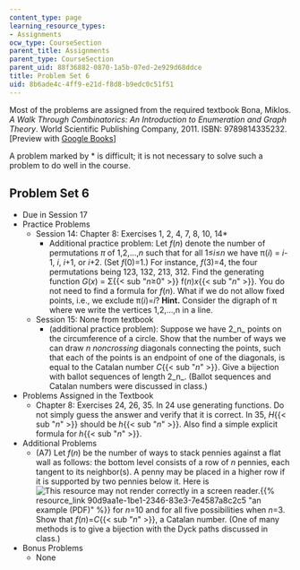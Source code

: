 ```yaml
---
content_type: page
learning_resource_types:
- Assignments
ocw_type: CourseSection
parent_title: Assignments
parent_type: CourseSection
parent_uid: 88f36882-0870-1a5b-07ed-2e929d68ddce
title: Problem Set 6
uid: 8b6ade4c-4ff9-e21d-f8d8-b9edc0c51f51
---
```


Most of the problems are assigned from the required textbook Bona, Miklos. _A Walk Through Combinatorics: An Introduction to Enumeration and Graph Theory_. World Scientific Publishing Company, 2011. ISBN: 9789814335232. \[Preview with [Google Books](http://books.google.com/books?id=TzJ2L9ZmlQUC&pg=PAfrontcover)\]

A problem marked by \* is difficult; it is not necessary to solve such a problem to do well in the course.

Problem Set 6
-------------

*   Due in Session 17
*   Practice Problems
    *   Session 14: Chapter 8: Exercises 1, 2, 4, 7, 8, 10, 14\*
        *   Additional practice problem: Let _f_(_n_) denote the number of permutations _π_ of 1,2,…,_n_ such that for all 1≤_i_≤_n_ we have π(_i_) = _i_\-1, _i_, _i_+1, or _i_+2. (Set _f_(0)=1.) For instance, _f_(3)=4, the four permutations being 123, 132, 213, 312. Find the generating function _G_(_x_) = Σ{{< sub "_n_≥0" >}} f(_n_)_x_{{< sub "_n_" >}}. You do not need to find a formula for _f_(_n_). What if we do not allow fixed points, i.e., we exclude π(_i_)=_i_? **Hint.** Consider the digraph of π where we write the vertices 1,2,…,n in a line.
    *   Session 15: None from textbook
        *   (additional practice problem): Suppose we have 2_n_ points on the circumference of a circle. Show that the number of ways we can draw _n noncrossing_ diagonals connecting the points, such that each of the points is an endpoint of one of the diagonals, is equal to the Catalan number _C_{{< sub "_n_" >}}. Give a bijection with ballot sequences of length 2_n_. (Ballot sequences and Catalan numbers were discussed in class.)
*   Problems Assigned in the Textbook
    *   Chapter 8: Exercises 24, 26, 35. In 24 use generating functions. Do not simply guess the answer and verify that it is correct. In 35, _H_{{< sub "_n_" >}} should be _h_{{< sub "_n_" >}}. Also find a simple explicit formula for _h_{{< sub "_n_" >}}.
*   Additional Problems
    *   (A7) Let _f_(_n_) be the number of ways to stack pennies against a flat wall as follows: the bottom level consists of a row of _n_ pennies, each tangent to its neighbor(s). A penny may be placed in a higher row if it is supported by two pennies below it. Here is ![This resource may not render correctly in a screen reader.](/images/inacessible.gif){{% resource_link 90d9aa1e-1be1-2346-83e3-7e4587a8c2c5 "an example (PDF)" %}} for _n_\=10 and for all five possibilities when _n_\=3. Show that _f_(_n_)=_C_{{< sub "_n_" >}}, a Catalan number. (One of many methods is to give a bijection with the Dyck paths discussed in class.)
*   Bonus Problems
    *   None